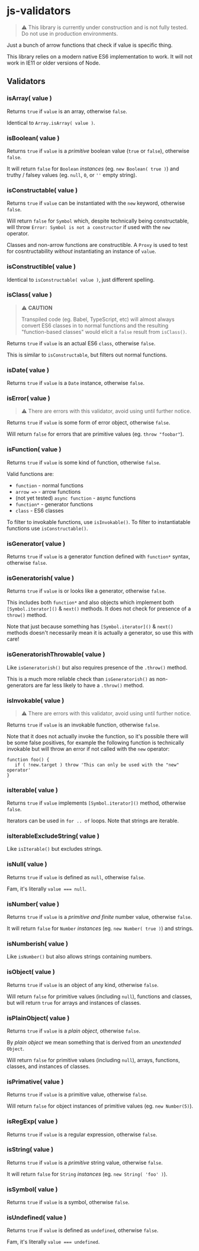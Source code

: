 # js-validators

> :warning: This library is currently under construction and is not fully tested. Do not use in production environments.

Just a bunch of arrow functions that check if value is specific thing.

This library relies on a modern native ES6 implementation to work. It will not work in IE11 or older versions of Node.

## Validators

### isArray( value )

Returns `true` if `value` is an array, otherwise `false`.

Identical to `Array.isArray( value )`.

### isBoolean( value )

Returns `true` if `value` is a _primitive_ boolean value (`true` or `false`), otherwise `false`.

It will return `false` for `Boolean` _instances_ (eg. `new Boolean( true )`) and truthy / falsey values (eg. `null`, `0`, or `''` empty string).

### isConstructable( value )

Returns `true` if `value` can be instantiated with the `new` keyword, otherwise `false`.

Will return `false` for `Symbol` which, despite technically being constructable, will throw `Error: Symbol is not a constructor` if used with the `new` operator.

Classes and non-arrow functions are constructible. A `Proxy` is used to test for cosntructability _without_ instantiating an instance of `value`.

### isConstructible( value )

Identical to `isConstructable( value )`, just different spelling.

### isClass( value )

> :warning: **CAUTION**  
>  
> Transpiled code (eg. Babel, TypeScript, etc) will almost always convert ES6 classes in to normal functions and the resulting "function-based classes" would elicit a `false` result from `isClass()`.

Returns `true` if `value` is an actual ES6 `class`, otherwise `false`.

This is similar to `isConstructable`, but filters out normal functions.

### isDate( value )

Returns `true` if `value` is a `Date` instance, otherwise `false`.

### isError( value )

> :warning: There are errors with this validator, avoid using until further notice.

Returns `true` if `value` is some form of error object, otherwise `false`.

Will return `false` for errors that are primitive values (eg. `throw "foobar"`).

### isFunction( value )

Returns `true` if `value` is some kind of function, otherwise `false`.

Valid functions are:

* `function` - normal functions
* `arrow =>` - arrow functions
* (not yet tested) `async function` - async functions
* `function*` - generator functions
* `class` - ES6 classes

To filter to invokable functions, use `isInvokable()`. To filter to instantiatable functions use `isConstructable()`.

### isGenerator( value )

Returns `true` if `value` is a generator function defined with `function*` syntax, otherwise `false`.

### isGeneratorish( value )

Returns `true` if `value` is or looks like a generator, otherwise `false`.

This includes both `function*` and also objects which implement both `[Symbol.iterator]()` & `next()` methods. It does not check for presence of a `throw()` method.

Note that just because something has `[Symbol.iterator]()` & `next()` methods doesn't necessarily mean it is actually a generator, so use this with care!

### isGeneratorishThrowable( value )

Like `isGeneratorish()` but also requires presence of the `.throw()` method.

This is a much more reliable check than `isGeneratorish()` as non-generators are far less likely to have a `.throw()` method.

### isInvokable( value )

> :warning: There are errors with this validator, avoid using until further notice.

Returns `true` if `value` is an invokable function, otherwise `false`.

Note that it does not actually invoke the function, so it's possible there will be some false positives, for example the following function is technically invokable but will throw an error if not called with the `new` operator:

```es6
function foo() {
   if ( !new.target ) throw 'This can only be used with the "new" operator'
}
```

### isIterable( value )

Returns `true` if `value` implements `[Symbol.iterator]()` method, otherwise `false`.

Iterators can be used in `for .. of` loops. Note that strings are iterable.

### isIterableExcludeString( value )

Like `isIterable()` but excludes strings.

### isNull( value )

Returns `true` if `value` is defined as `null`, otherwise `false`.

Fam, it's literally `value === null`.

### isNumber( value )

Returns `true` if `value` is a _primitive and finite_ number value, otherwise `false`.

It will return `false` for `Number` _instances_ (eg. `new Number( true )`) and strings.

### isNumberish( value )

Like `isNumber()` but also allows strings containing numbers.

### isObject( value )

Returns `true` if `value` is an object of any kind, otherwise `false`.

Will return `false` for primitive values (including `null`), functions and classes, but will return `true` for arrays and instances of classes.

### isPlainObject( value )

Returns `true` if `value` is a _plain object_, otherwise `false`.

By _plain object_ we mean something that is derived from an _unextended_ `Object`.

Will return `false` for primitive values (including `null`), arrays, functions, classes, and instances of classes.

### isPrimative( value )

Returns `true` if `value` is a primitive value, otherwise `false`.

Will return `false` for object instances of primitive values (eg. `new Number(5)`).

### isRegExp( value )

Returns `true` if `value` is a regular expression, otherwise `false`.

### isString( value )

Returns `true` if `value` is a _primitive_ string value, otherwise `false`.

It will return `false` for `String` _instances_ (eg. `new String( 'foo' )`).

### isSymbol( value )

Returns `true` if `value` is a symbol, otherwise `false`.

### isUndefined( value )

Returns `true` if `value` is defined as `undefined`, otherwise `false`.

Fam, it's literally `value === undefined`.
